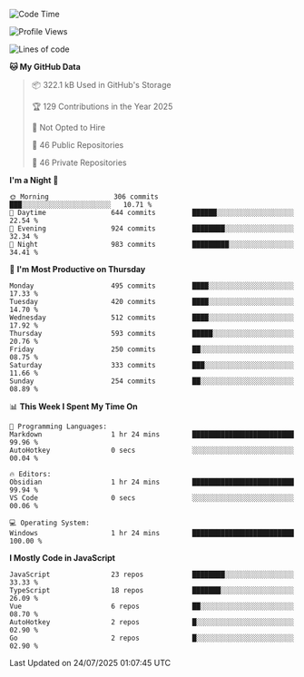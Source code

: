 <!--START_SECTION:waka-->
![Code Time](http://img.shields.io/badge/Code%20Time-976%20hrs%2055%20mins-blue)

![Profile Views](http://img.shields.io/badge/Profile%20Views-0-blue)

![Lines of code](https://img.shields.io/badge/From%20Hello%20World%20I%27ve%20Written-1.7%20million%20lines%20of%20code-blue)

**🐱 My GitHub Data** 

> 📦 322.1 kB Used in GitHub's Storage 
 > 
> 🏆 129 Contributions in the Year 2025
 > 
> 🚫 Not Opted to Hire
 > 
> 📜 46 Public Repositories 
 > 
> 🔑 46 Private Repositories 
 > 
**I'm a Night 🦉** 

```text
🌞 Morning                306 commits         ███░░░░░░░░░░░░░░░░░░░░░░   10.71 % 
🌆 Daytime                644 commits         ██████░░░░░░░░░░░░░░░░░░░   22.54 % 
🌃 Evening                924 commits         ████████░░░░░░░░░░░░░░░░░   32.34 % 
🌙 Night                  983 commits         █████████░░░░░░░░░░░░░░░░   34.41 % 
```
📅 **I'm Most Productive on Thursday** 

```text
Monday                   495 commits         ████░░░░░░░░░░░░░░░░░░░░░   17.33 % 
Tuesday                  420 commits         ████░░░░░░░░░░░░░░░░░░░░░   14.70 % 
Wednesday                512 commits         ████░░░░░░░░░░░░░░░░░░░░░   17.92 % 
Thursday                 593 commits         █████░░░░░░░░░░░░░░░░░░░░   20.76 % 
Friday                   250 commits         ██░░░░░░░░░░░░░░░░░░░░░░░   08.75 % 
Saturday                 333 commits         ███░░░░░░░░░░░░░░░░░░░░░░   11.66 % 
Sunday                   254 commits         ██░░░░░░░░░░░░░░░░░░░░░░░   08.89 % 
```


📊 **This Week I Spent My Time On** 

```text
💬 Programming Languages: 
Markdown                 1 hr 24 mins        █████████████████████████   99.96 % 
AutoHotkey               0 secs              ░░░░░░░░░░░░░░░░░░░░░░░░░   00.04 % 

🔥 Editors: 
Obsidian                 1 hr 24 mins        █████████████████████████   99.94 % 
VS Code                  0 secs              ░░░░░░░░░░░░░░░░░░░░░░░░░   00.06 % 

💻 Operating System: 
Windows                  1 hr 24 mins        █████████████████████████   100.00 % 
```

**I Mostly Code in JavaScript** 

```text
JavaScript               23 repos            ████████░░░░░░░░░░░░░░░░░   33.33 % 
TypeScript               18 repos            ███████░░░░░░░░░░░░░░░░░░   26.09 % 
Vue                      6 repos             ██░░░░░░░░░░░░░░░░░░░░░░░   08.70 % 
AutoHotkey               2 repos             █░░░░░░░░░░░░░░░░░░░░░░░░   02.90 % 
Go                       2 repos             █░░░░░░░░░░░░░░░░░░░░░░░░   02.90 % 
```




 Last Updated on 24/07/2025 01:07:45 UTC
<!--END_SECTION:waka-->
